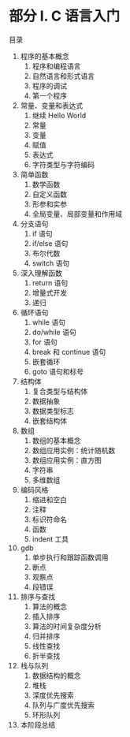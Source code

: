 # 部分 I. C 语言入门

目录

1. 程序的基本概念
   1. 程序和编程语言
   2. 自然语言和形式语言
   3. 程序的调试
   4. 第一个程序
2. 常量、变量和表达式
   1. 继续 Hello World
   2. 常量
   3. 变量
   4. 赋值
   5. 表达式
   6. 字符类型与字符编码
3. 简单函数
   1. 数学函数
   2. 自定义函数
   3. 形参和实参
   4. 全局变量、局部变量和作用域
4. 分支语句
   1. if 语句
   2. if/else 语句
   3. 布尔代数
   4. switch 语句
5. 深入理解函数
   1. return 语句
   2. 增量式开发
   3. 递归
6. 循环语句
   1. while 语句
   2. do/while 语句
   3. for 语句
   4. break 和 continue 语句
   5. 嵌套循环
   6. goto 语句和标号
7. 结构体
   1. 复合类型与结构体
   2. 数据抽象
   3. 数据类型标志
   4. 嵌套结构体
8. 数组
   1. 数组的基本概念
   2. 数组应用实例：统计随机数
   3. 数组应用实例：直方图
   4. 字符串
   5. 多维数组
9. 编码风格
   1. 缩进和空白
   2. 注释
   3. 标识符命名
   4. 函数
   5. indent 工具
10. gdb
    1. 单步执行和跟踪函数调用
    2. 断点
    3. 观察点
    4. 段错误
11. 排序与查找
    1. 算法的概念
    2. 插入排序
    3. 算法的时间复杂度分析
    4. 归并排序
    5. 线性查找
    6. 折半查找
12. 栈与队列
    1. 数据结构的概念
    2. 堆栈
    3. 深度优先搜索
    4. 队列与广度优先搜索
    5. 环形队列
13. 本阶段总结

